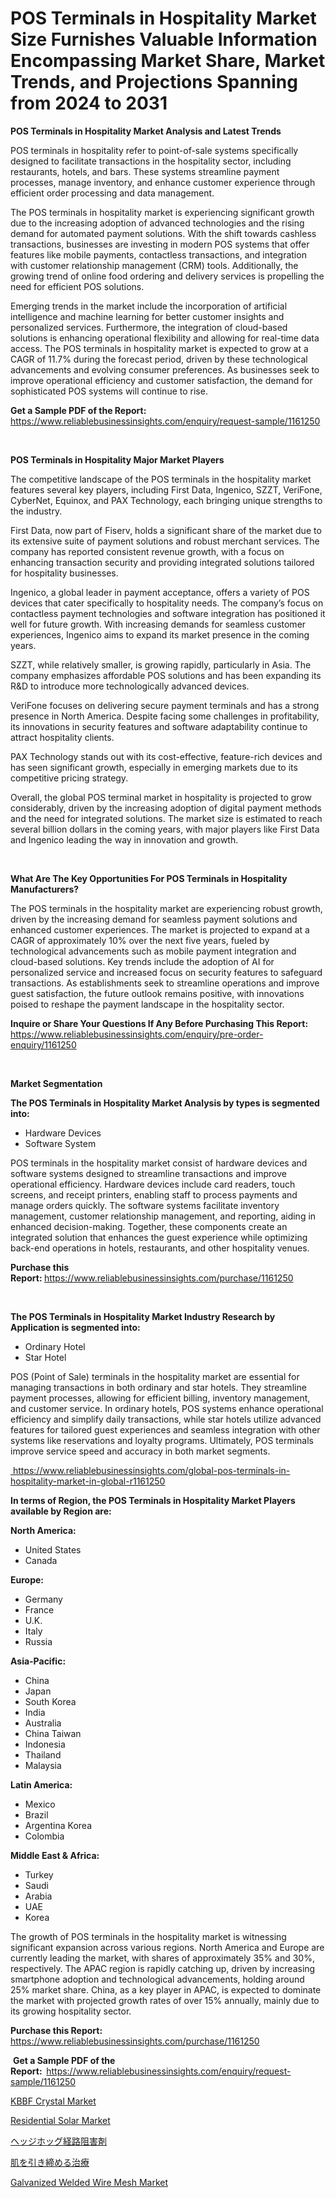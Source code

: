 <p><h1>POS Terminals in Hospitality Market Size Furnishes Valuable Information Encompassing Market Share, Market Trends, and Projections Spanning from 2024 to 2031</h1></p><p><strong>POS Terminals in Hospitality Market Analysis and Latest Trends</strong></p>
<p><p>POS terminals in hospitality refer to point-of-sale systems specifically designed to facilitate transactions in the hospitality sector, including restaurants, hotels, and bars. These systems streamline payment processes, manage inventory, and enhance customer experience through efficient order processing and data management.</p><p>The POS terminals in hospitality market is experiencing significant growth due to the increasing adoption of advanced technologies and the rising demand for automated payment solutions. With the shift towards cashless transactions, businesses are investing in modern POS systems that offer features like mobile payments, contactless transactions, and integration with customer relationship management (CRM) tools. Additionally, the growing trend of online food ordering and delivery services is propelling the need for efficient POS solutions.</p><p>Emerging trends in the market include the incorporation of artificial intelligence and machine learning for better customer insights and personalized services. Furthermore, the integration of cloud-based solutions is enhancing operational flexibility and allowing for real-time data access. The POS terminals in hospitality market is expected to grow at a CAGR of 11.7% during the forecast period, driven by these technological advancements and evolving consumer preferences. As businesses seek to improve operational efficiency and customer satisfaction, the demand for sophisticated POS systems will continue to rise.</p></p>
<p><strong>Get a Sample PDF of the Report:&nbsp;</strong> <a href="https://www.reliablebusinessinsights.com/enquiry/request-sample/1161250">https://www.reliablebusinessinsights.com/enquiry/request-sample/1161250</a></p>
<p>&nbsp;</p>
<p><strong>POS Terminals in Hospitality Major Market Players</strong></p>
<p><p>The competitive landscape of the POS terminals in the hospitality market features several key players, including First Data, Ingenico, SZZT, VeriFone, CyberNet, Equinox, and PAX Technology, each bringing unique strengths to the industry. </p><p>First Data, now part of Fiserv, holds a significant share of the market due to its extensive suite of payment solutions and robust merchant services. The company has reported consistent revenue growth, with a focus on enhancing transaction security and providing integrated solutions tailored for hospitality businesses.</p><p>Ingenico, a global leader in payment acceptance, offers a variety of POS devices that cater specifically to hospitality needs. The company’s focus on contactless payment technologies and software integration has positioned it well for future growth. With increasing demands for seamless customer experiences, Ingenico aims to expand its market presence in the coming years.</p><p>SZZT, while relatively smaller, is growing rapidly, particularly in Asia. The company emphasizes affordable POS solutions and has been expanding its R&D to introduce more technologically advanced devices.</p><p>VeriFone focuses on delivering secure payment terminals and has a strong presence in North America. Despite facing some challenges in profitability, its innovations in security features and software adaptability continue to attract hospitality clients.</p><p>PAX Technology stands out with its cost-effective, feature-rich devices and has seen significant growth, especially in emerging markets due to its competitive pricing strategy.</p><p>Overall, the global POS terminal market in hospitality is projected to grow considerably, driven by the increasing adoption of digital payment methods and the need for integrated solutions. The market size is estimated to reach several billion dollars in the coming years, with major players like First Data and Ingenico leading the way in innovation and growth.</p></p>
<p>&nbsp;</p>
<p><strong>What Are The Key Opportunities For POS Terminals in Hospitality Manufacturers?</strong></p>
<p><p>The POS terminals in the hospitality market are experiencing robust growth, driven by the increasing demand for seamless payment solutions and enhanced customer experiences. The market is projected to expand at a CAGR of approximately 10% over the next five years, fueled by technological advancements such as mobile payment integration and cloud-based solutions. Key trends include the adoption of AI for personalized service and increased focus on security features to safeguard transactions. As establishments seek to streamline operations and improve guest satisfaction, the future outlook remains positive, with innovations poised to reshape the payment landscape in the hospitality sector.</p></p>
<p><strong>Inquire or Share Your Questions If Any Before Purchasing This Report:</strong> <a href="https://www.reliablebusinessinsights.com/enquiry/pre-order-enquiry/1161250">https://www.reliablebusinessinsights.com/enquiry/pre-order-enquiry/1161250</a></p>
<p>&nbsp;</p>
<p><strong>Market Segmentation</strong></p>
<p><strong>The POS Terminals in Hospitality Market Analysis by types is segmented into:</strong></p>
<p><ul><li>Hardware Devices</li><li>Software System</li></ul></p>
<p><p>POS terminals in the hospitality market consist of hardware devices and software systems designed to streamline transactions and improve operational efficiency. Hardware devices include card readers, touch screens, and receipt printers, enabling staff to process payments and manage orders quickly. The software systems facilitate inventory management, customer relationship management, and reporting, aiding in enhanced decision-making. Together, these components create an integrated solution that enhances the guest experience while optimizing back-end operations in hotels, restaurants, and other hospitality venues.</p></p>
<p><strong>Purchase this Report:&nbsp;</strong><a href="https://www.reliablebusinessinsights.com/purchase/1161250">https://www.reliablebusinessinsights.com/purchase/1161250</a></p>
<p>&nbsp;</p>
<p><strong>The POS Terminals in Hospitality Market Industry Research by Application is segmented into:</strong></p>
<p><ul><li>Ordinary Hotel</li><li>Star Hotel</li></ul></p>
<p><p>POS (Point of Sale) terminals in the hospitality market are essential for managing transactions in both ordinary and star hotels. They streamline payment processes, allowing for efficient billing, inventory management, and customer service. In ordinary hotels, POS systems enhance operational efficiency and simplify daily transactions, while star hotels utilize advanced features for tailored guest experiences and seamless integration with other systems like reservations and loyalty programs. Ultimately, POS terminals improve service speed and accuracy in both market segments.</p></p>
<p><a href="https://www.reliablebusinessinsights.com/global-pos-terminals-in-hospitality-market-in-global-r1161250">&nbsp;https://www.reliablebusinessinsights.com/global-pos-terminals-in-hospitality-market-in-global-r1161250</a></p>
<p><strong>In terms of Region, the POS Terminals in Hospitality Market Players available by Region are:</strong></p>
<p>
    <p> <strong> North America: </strong>
        <ul>
            <li>United States</li>
            <li>Canada</li>
        </ul>
        </p> 
    <p> <strong> Europe: </strong>
        <ul>
            <li>Germany</li>
            <li>France</li>
            <li>U.K.</li>
            <li>Italy</li>
            <li>Russia</li>
        </ul>
        </p> 
    <p> <strong> Asia-Pacific: </strong>
        <ul>
            <li>China</li>
            <li>Japan</li>
            <li>South Korea</li>
            <li>India</li>
            <li>Australia</li>
            <li>China Taiwan</li>
            <li>Indonesia</li>
            <li>Thailand</li>
            <li>Malaysia</li>
        </ul>
        </p> 
    <p> <strong> Latin America: </strong>
        <ul>
            <li>Mexico</li>
            <li>Brazil</li>
            <li>Argentina Korea</li>
            <li>Colombia</li>
        </ul>
        </p> 
    <p> <strong> Middle East & Africa: </strong>
        <ul>
            <li>Turkey</li>
            <li>Saudi</li>
            <li>Arabia</li>
            <li>UAE</li>
            <li>Korea</li>
        </ul>
    </p>
    </p>
<p><p>The growth of POS terminals in the hospitality market is witnessing significant expansion across various regions. North America and Europe are currently leading the market, with shares of approximately 35% and 30%, respectively. The APAC region is rapidly catching up, driven by increasing smartphone adoption and technological advancements, holding around 25% market share. China, as a key player in APAC, is expected to dominate the market with projected growth rates of over 15% annually, mainly due to its growing hospitality sector.</p></p>
<p><strong>Purchase this Report: </strong><a href="https://www.reliablebusinessinsights.com/purchase/1161250">https://www.reliablebusinessinsights.com/purchase/1161250</a></p>
<p>&nbsp;<strong>Get a Sample PDF of the Report:&nbsp;&nbsp;</strong><a href="https://www.reliablebusinessinsights.com/enquiry/request-sample/1161250">https://www.reliablebusinessinsights.com/enquiry/request-sample/1161250</a></p>
<p><strong></strong></p>
<p><p><a href="https://issuu.com/reportprime-2/docs/kbbf-crystal-market-size-2030.pptx_7c04dd9f25e9c2">KBBF Crystal Market</a></p><p><a href="https://www.linkedin.com/pulse/residential-solar-market-trends-analysis-opportunities-tidpe?trackingId=wTgpTzXDTLKtS16Lt1Lhyw%3D%3D">Residential Solar Market</a></p><p><a href="https://medium.com/@rosaleen41t7a/hedgehog-pathway-inhibitors-market-%E3%81%AF-%E3%82%B3%E3%82%B9%E3%83%88%E7%AE%A1%E7%90%86%E3%81%A8%E5%8A%B9%E7%8E%87%E5%90%91%E4%B8%8A%E3%82%92%E5%84%AA%E5%85%88%E3%81%97%E3%81%BE%E3%81%99-%E3%81%95%E3%82%89%E3%81%AB-%E5%A0%B1%E5%91%8A%E6%9B%B8%E3%81%AF%E5%B8%82%E5%A0%B4%E3%81%AE%E9%9C%80%E8%A6%81%E9%9D%A2%E3%81%A8%E4%BE%9B%E7%B5%A6%E9%9D%A2%E3%81%AE%E4%B8%A1%E6%96%B9%E3%82%92%E3%82%AB%E3%83%90%E3%83%BC%E3%81%97%E3%81%A6%E3%81%84%E3%81%BE%E3%81%99-hedgehog-9b4b55ae2bad">ヘッジホッグ経路阻害剤</a></p><p><a href="https://medium.com/@rosaleen41t7a/skin-tightening-treatment-market-%E3%81%AF-%E3%82%B3%E3%82%B9%E3%83%88%E7%AE%A1%E7%90%86%E3%81%A8%E5%8A%B9%E7%8E%87%E5%90%91%E4%B8%8A%E3%82%92%E5%84%AA%E5%85%88%E3%81%97%E3%81%BE%E3%81%99-%E3%81%95%E3%82%89%E3%81%AB-%E5%A0%B1%E5%91%8A%E6%9B%B8%E3%81%AF%E5%B8%82%E5%A0%B4%E3%81%AE%E9%9C%80%E8%A6%81%E9%9D%A2%E3%81%A8%E4%BE%9B%E7%B5%A6%E9%9D%A2%E3%81%AE%E4%B8%A1%E6%96%B9%E3%82%92%E3%82%AB%E3%83%90%E3%83%BC%E3%81%97%E3%81%A6%E3%81%84%E3%81%BE%E3%81%99-skin-e3f1618dd221">肌を引き締める治療</a></p><p><a href="https://issuu.com/reportprime-2/docs/galvanized-welded-wire-mesh-market-_a95cc8b70cacae">Galvanized Welded Wire Mesh Market</a></p></p>